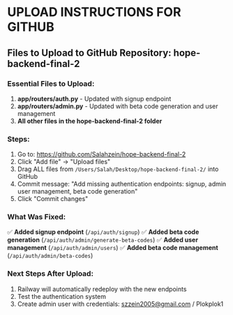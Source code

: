 # UPLOAD INSTRUCTIONS FOR GITHUB

## Files to Upload to GitHub Repository: hope-backend-final-2

### Essential Files to Upload:

1. **app/routers/auth.py** - Updated with signup endpoint
2. **app/routers/admin.py** - Updated with beta code generation and user management
3. **All other files in the hope-backend-final-2 folder**

### Steps:

1. Go to: https://github.com/Salahzein/hope-backend-final-2
2. Click "Add file" -> "Upload files"
3. Drag ALL files from `/Users/Salah/Desktop/hope-backend-final-2/` into GitHub
4. Commit message: "Add missing authentication endpoints: signup, admin user management, beta code generation"
5. Click "Commit changes"

### What Was Fixed:

✅ **Added signup endpoint** (`/api/auth/signup`)
✅ **Added beta code generation** (`/api/auth/admin/generate-beta-codes`)
✅ **Added user management** (`/api/auth/admin/users`)
✅ **Added beta code management** (`/api/auth/admin/beta-codes`)

### Next Steps After Upload:

1. Railway will automatically redeploy with the new endpoints
2. Test the authentication system
3. Create admin user with credentials: szzein2005@gmail.com / Plokplok1

